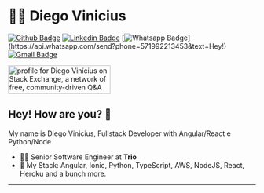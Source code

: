 # :man_technologist: Diego Vinicius

[![Github Badge](https://img.shields.io/badge/-Github-000?style=flat-square&logo=Github&logoColor=white&link=https://github.com/Diegow3b)](https://github.com/Diegow3b)
[![Linkedin Badge](https://img.shields.io/badge/-LinkedIn-blue?style=flat-square&logo=Linkedin&logoColor=white&link=https://www.linkedin.com/in/diegowebd/)](https://www.linkedin.com/in/diegowebd/)
[![Whatsapp Badge](https://img.shields.io/badge/-Whatsapp-4CA143?style=flat-square&labelColor=4CA143&logo=whatsapp&logoColor=white&link=https://api.whatsapp.com/send?phone=571992213453&text=Olá!)](https://api.whatsapp.com/send?phone=571992213453&text=Hey!)
[![Gmail Badge](https://img.shields.io/badge/-diegowebd@hotmail.com-c14438?style=flat-square&logo=Gmail&logoColor=white&link=mailto:diegowebd@hotmail.com)](mailto:diegowebd@hotmail.com)

<a href="https://stackexchange.com/users/8500264"><img src="https://stackexchange.com/users/flair/8500264.png" width="208" height="58" alt="profile for Diego Vin&#237;cius on Stack Exchange, a network of free, community-driven Q&amp;A sites" title="profile for Diego Vin&#237;cius on Stack Exchange, a network of free, community-driven Q&amp;A sites"></a>


## Hey! How are you? 👋

My name is Diego Vinicius, Fullstack Developer with Angular/React e Python/Node

- :office_worker: Senior Software Engineer at **Trio**
- :blue_heart: My Stack: Angular, Ionic, Python, TypeScript, AWS, NodeJS, React, Heroku and a bunch more.

---
